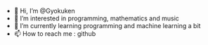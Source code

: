 - 👋 Hi, I’m @Gyokuken
- 👀 I’m interested in programming, mathematics and music
- 🌱 I’m currently learning programming and machine learning a bit
- 📫 How to reach me : github

<!---
Gyokuken/Gyokuken is a ✨ special ✨ repository because its `README.md` (this file) appears on your GitHub profile.
You can click the Preview link to take a look at your changes.
--->
